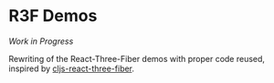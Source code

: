 # R3F Demos

*_Work in Progress_*

Rewriting of the React-Three-Fiber demos with proper code reused, inspired by [cljs-react-three-fiber](https://github.com/binaryage/cljs-react-three-fiber). 